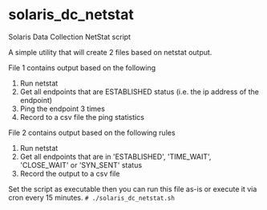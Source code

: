 # solaris_dc_netstat

Solaris Data Collection NetStat script

A simple utility that will create 2 files based on netstat output.

File 1 contains output based on the following
  1. Run netstat
  2. Get all endpoints that are ESTABLISHED status (i.e. the ip address of the endpoint)
  3. Ping the endpoint 3 times
  4. Record to a csv file the ping statistics

File 2 contains output based on the following rules
  1. Run netstat
  2. Get all endpoints that are in 'ESTABLISHED', 'TIME_WAIT', 'CLOSE_WAIT' or 'SYN_SENT' status
  3. Record the output to a csv file  

Set the script as executable then you can run this file as-is or execute it via cron every 15 minutes.
`# ./solaris_dc_netstat.sh`